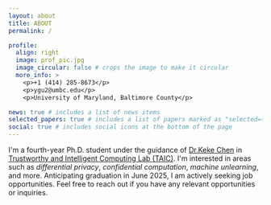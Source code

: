 ```yaml
---
layout: about
title: ABOUT
permalink: /

profile:
  align: right
  image: prof_pic.jpg
  image_circular: false # crops the image to make it circular
  more_info: >
    <p>+1 (414) 285-8673</p>
    <p>ygu2@umbc.edu</p>
    <p>University of Maryland, Baltimore County</p>

news: true # includes a list of news items
selected_papers: true # includes a list of papers marked as "selected={true}"
social: true # includes social icons at the bottom of the page
---
```



I'm a fourth-year Ph.D. student under the guidance of <a href="https://sites.google.com/view/kekechen/home?authuser=0">Dr.Keke Chen</a> in <a href="https://sites.google.com/view/kekechen/researchtaic-lab?authuser=0">Trustworthy and Intelligent Computing Lab (TAIC)</a>. I'm interested in areas such as *differential privacy*, *confidential computation*, *machine unlearning*, and more. Anticipating graduation in June 2025, I am actively seeking job opportunities. Feel free to reach out if you have any relevant opportunities or inquiries.
